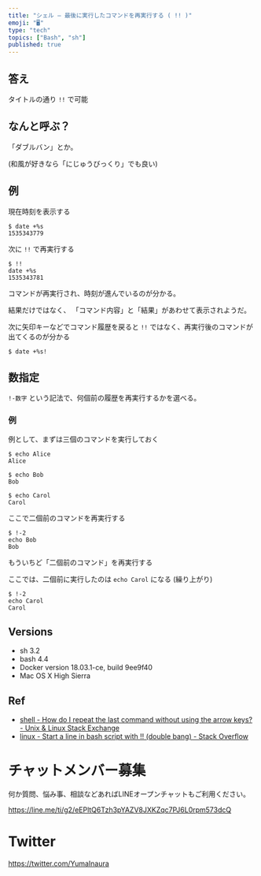 ```yaml
---
title: "シェル — 最後に実行したコマンドを再実行する ( !! )"
emoji: "🖥"
type: "tech"
topics: ["Bash", "sh"]
published: true
---
```


## 答え

タイトルの通り `!!` で可能


## なんと呼ぶ？

「ダブルバン」とか。

(和風が好きなら「にじゅうびっくり」でも良い)

## 例

現在時刻を表示する

```
$ date +%s
1535343779
```

次に `!!` で再実行する


```
$ !!
date +%s
1535343781
```

コマンドが再実行され、時刻が進んでいるのが分かる。

結果だけではなく、
「コマンド内容」と「結果」があわせて表示されようだ。

次に矢印キーなどでコマンド履歴を戻ると
`!!` ではなく、再実行後のコマンドが出てくるのが分かる

```
$ date +%s!
```

## 数指定

`!-数字` という記法で、何個前の履歴を再実行するかを選べる。

### 例

例として、まずは三個のコマンドを実行しておく

```
$ echo Alice
Alice
```

```
$ echo Bob
Bob
```

```
$ echo Carol
Carol
```

ここで二個前のコマンドを再実行する

```
$ !-2
echo Bob
Bob
```

もういちど「二個前のコマンド」を再実行する

ここでは、二個前に実行したのは `echo Carol` になる (繰り上がり)

```
$ !-2
echo Carol
Carol
```

## Versions

- sh 3.2
- bash 4.4
- Docker version 18.03.1-ce, build 9ee9f40
- Mac OS X High Sierra

## Ref

- [shell - How do I repeat the last command without using the arrow keys? - Unix & Linux Stack Exchange](https://unix.stackexchange.com/questions/147563/how-do-i-repeat-the-last-command-without-using-the-arrow-keys)
- [linux - Start a line in bash script with !! (double bang) - Stack Overflow](https://stackoverflow.com/questions/42193396/start-a-line-in-bash-script-with-double-bang)








<!-- Update From Qiita API -->

# チャットメンバー募集


何か質問、悩み事、相談などあればLINEオープンチャットもご利用ください。

https://line.me/ti/g2/eEPltQ6Tzh3pYAZV8JXKZqc7PJ6L0rpm573dcQ





# Twitter


https://twitter.com/YumaInaura


<!-- Update From Qiita API -->


